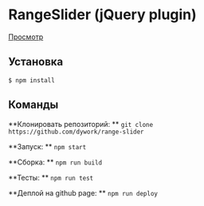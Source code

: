 # RangeSlider (jQuery plugin)

[Просмотр](https://dywork.github.io/range-slider/)

## Установка

```
$ npm install
```

## Команды

**Клонировать репозиторий: **
`git clone https://github.com/dywork/range-slider`

**Запуск: **
`npm start`

**Сборка: **
`npm run build`

**Тесты: **
`npm run test`

**Деплой на github page: **
`npm run deploy`
